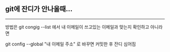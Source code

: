 ## git에 잔디가 안나올때...
____________________

방법은 git congig --list 에서 내 이메일이 쓰고있는 이메일과 맞는지 확인하고 아니라면

git config --global "내 이메일 주소" 로 바꾸면 커밋한 후 잔디 심어짐
